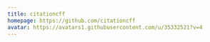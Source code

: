 ```yaml
---
title: citationcff
homepage: https://github.com/citationcff
avatar: https://avatars1.githubusercontent.com/u/35332521?v=4
---
```


    